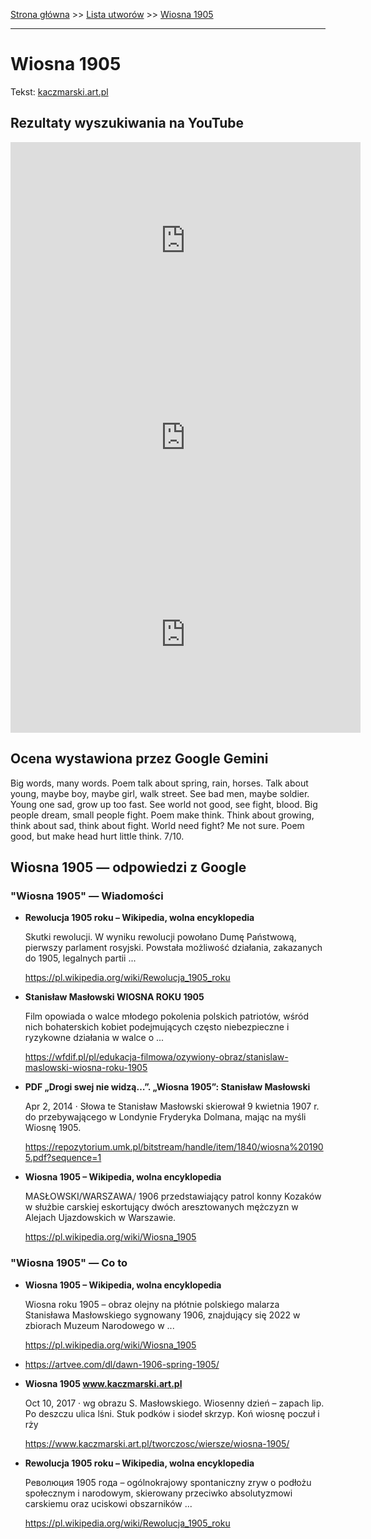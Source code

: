 [Strona główna](../index.md) >> [Lista utworów](../list.md) >> [Wiosna 1905](637.md)

---

# Wiosna 1905

Tekst: [kaczmarski.art.pl](https://www.kaczmarski.art.pl/tworczosc/wiersze/wiosna-1905/)

## Rezultaty wyszukiwania na YouTube

<iframe width="560" height="315" src="https://www.youtube.com/embed/WozUE6r8X0I?si=IdontcarewhotheIRSsendsImnotpayingtaxes" title="YouTube video player" frameborder="0" allow="accelerometer; autoplay; clipboard-write; encrypted-media; gyroscope; picture-in-picture; web-share" referrerpolicy="strict-origin-when-cross-origin" allowfullscreen></iframe>

<iframe width="560" height="315" src="https://www.youtube.com/embed/NTNcxGVgn9I?si=IdontcarewhotheIRSsendsImnotpayingtaxes" title="YouTube video player" frameborder="0" allow="accelerometer; autoplay; clipboard-write; encrypted-media; gyroscope; picture-in-picture; web-share" referrerpolicy="strict-origin-when-cross-origin" allowfullscreen></iframe>

<iframe width="560" height="315" src="https://www.youtube.com/embed/5MA4PacCjv0?si=IdontcarewhotheIRSsendsImnotpayingtaxes" title="YouTube video player" frameborder="0" allow="accelerometer; autoplay; clipboard-write; encrypted-media; gyroscope; picture-in-picture; web-share" referrerpolicy="strict-origin-when-cross-origin" allowfullscreen></iframe>

## Ocena wystawiona przez Google Gemini

Big words, many words. Poem talk about spring, rain, horses. Talk about young, maybe boy, maybe girl, walk street. See bad men, maybe soldier. Young one sad, grow up too fast. See world not good, see fight, blood. Big people dream, small people fight. Poem make think. Think about growing, think about sad, think about fight. World need fight? Me not sure. Poem good, but make head hurt little think. 7/10. 


## Wiosna 1905 — odpowiedzi z Google

### "Wiosna 1905" — Wiadomości

- **Rewolucja 1905 roku – Wikipedia, wolna encyklopedia**

    Skutki rewolucji. W wyniku rewolucji powołano Dumę Państwową, pierwszy parlament rosyjski. Powstała możliwość działania, zakazanych do 1905, legalnych partii ... 

   <https://pl.wikipedia.org/wiki/Rewolucja_1905_roku>
- **Stanisław Masłowski WIOSNA ROKU 1905**

    Film opowiada o walce młodego pokolenia polskich patriotów, wśród nich bohaterskich kobiet podejmujących często niebezpieczne i ryzykowne działania w walce o ... 

   <https://wfdif.pl/pl/edukacja-filmowa/ozywiony-obraz/stanislaw-maslowski-wiosna-roku-1905>
- **PDF „Drogi swej nie widzą…”. „Wiosna 1905”: Stanisław Masłowski**

    Apr 2, 2014  ·  Słowa te Stanisław Masłowski skierował 9 kwietnia 1907 r. do przebywającego w Londynie Fryderyka Dolmana, mając na myśli Wiosnę 1905. 

   <https://repozytorium.umk.pl/bitstream/handle/item/1840/wiosna%201905.pdf?sequence=1>
- **Wiosna 1905 – Wikipedia, wolna encyklopedia**

    MASŁOWSKI/WARSZAWA/ 1906 przedstawiający patrol konny Kozaków w służbie carskiej eskortujący dwóch aresztowanych mężczyzn w Alejach Ujazdowskich w Warszawie. 

   <https://pl.wikipedia.org/wiki/Wiosna_1905>

### "Wiosna 1905" — Co to

- **Wiosna 1905 – Wikipedia, wolna encyklopedia**

    Wiosna roku 1905 – obraz olejny na płótnie polskiego malarza Stanisława Masłowskiego sygnowany 1906, znajdujący się 2022 w zbiorach Muzeum Narodowego w ... 

   <https://pl.wikipedia.org/wiki/Wiosna_1905>
- <https://artvee.com/dl/dawn-1906-spring-1905/>
- **Wiosna 1905 www.kaczmarski.art.pl**

    Oct 10, 2017  ·  wg obrazu S. Masłowskiego. Wiosenny dzień – zapach lip. Po deszczu ulica lśni. Stuk podków i siodeł skrzyp. Koń wiosnę poczuł i rży 

   <https://www.kaczmarski.art.pl/tworczosc/wiersze/wiosna-1905/>
- **Rewolucja 1905 roku – Wikipedia, wolna encyklopedia**

    Революция 1905 года – ogólnokrajowy spontaniczny zryw o podłożu społecznym i narodowym, skierowany przeciwko absolutyzmowi carskiemu oraz uciskowi obszarników ... 

   <https://pl.wikipedia.org/wiki/Rewolucja_1905_roku>

